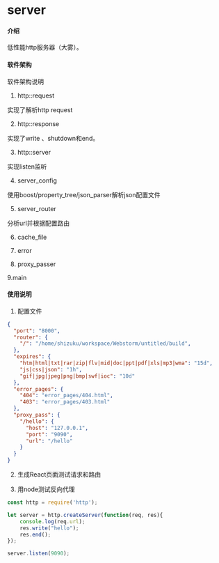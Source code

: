 # server

#### 介绍
低性能http服务器（大雾）。

#### 软件架构
软件架构说明
1. http::request

实现了解析http request 

2. http::response

实现了write 、shutdown和end。

3. http::server

实现listen监听

4. server_config

使用boost/property_tree/json_parser解析json配置文件

5. server_router

分析url并根据配置路由

6. cache_file

7. error

8. proxy_passer

9.main

#### 使用说明

1. 配置文件
```json
{
  "port": "8000",
  "router": {
    "/": "/home/shizuku/workspace/Webstorm/untitled/build",
  },
  "expires": {
    "htm|html|txt|rar|zip|flv|mid|doc|ppt|pdf|xls|mp3|wma": "15d",
    "js|css|json": "1h",
    "gif|jpg|jpeg|png|bmp|swf|ioc": "10d"
  },
  "error_pages": {
    "404": "error_pages/404.html",
    "403": "error_pages/403.html"
  },
  "proxy_pass": {
    "/hello": {
      "host": "127.0.0.1",
      "port": "9090",
      "url": "/hello"
    }
  }
}
```
2. 生成React页面测试请求和路由

3. 用node测试反向代理
```js
const http = require('http');

let server = http.createServer(function(req, res){
    console.log(req.url);
    res.write("hello");
    res.end();
});

server.listen(9090);
```

